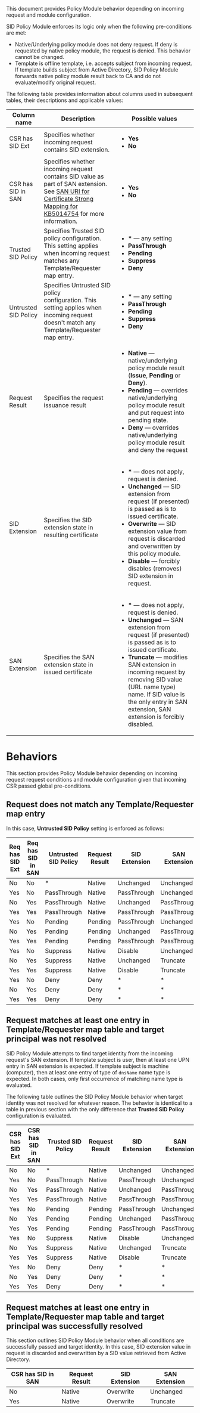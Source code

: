 This document provides Policy Module behavior depending on incoming request and module configuration.

SID Policy Module enforces its logic only when the following pre-conditions are met:
- Native/Underlying policy module does not deny request. If deny is requested by native policy module, the request is denied. This behavior cannot be changed.
- Template is offline template, i.e. accepts subject from incoming request. If template builds subject from Active Directory, SID Policy Module forwards native policy module result back to CA and do not evaluate/modify original request.

The following table provides information about columns used in subsequent tables, their descriptions and applicable values:

<table>
    <thead>
        <tr>
            <th>Column name</th>
            <th>Description</th>
            <th>Possible values</th>
        </tr>
    </thead>
    <tbody>
        <tr>
            <td>CSR has SID Ext</td>
            <td>Specifies whether incoming request contains SID extension.</td>
            <td>
                <ul>
                    <li><strong>Yes</strong></li>
                    <li><strong>No</strong></li>
                </ul>
            </td>
        </tr>
        <tr>
            <td>CSR has SID in SAN</td>
            <td>Specifies whether incoming request contains SID value as part of SAN extension. See <a href="https://techcommunity.microsoft.com/t5/ask-the-directory-services-team/preview-of-san-uri-for-certificate-strong-mapping-for-kb5014754/ba-p/3789785">SAN URI for Certificate Strong Mapping for KB5014754</a> for more information.</td>
            <td>
                <ul>
                    <li><strong>Yes</strong></li>
                    <li><strong>No</strong></li>
                </ul>
            </td>
        </tr>
        <tr>
            <td>Trusted SID Policy</td>
            <td>Specifies Trusted SID policy configuration. This setting applies when incoming request matches any Template/Requester map entry.</td>
            <td>
                <ul>
                    <li><strong>*</strong> — any setting</li>
                    <li><strong>PassThrough</strong></li>
                    <li><strong>Pending</strong></li>
                    <li><strong>Suppress</strong></li>
                    <li><strong>Deny</strong></li>
                </ul>
            </td>
        </tr>
        <tr>
            <td>Untrusted SID Policy</td>
            <td>Specifies Untrusted SID policy configuration.&nbsp;This setting applies when incoming request doesn&#39;t match any Template/Requester map entry.</td>
            <td>
                <ul>
                    <li><strong>*</strong> — any setting</li>
                    <li><strong>PassThrough</strong></li>
                    <li><strong>Pending</strong></li>
                    <li><strong>Suppress</strong></li>
                    <li><strong>Deny</strong></li>
                </ul>
            </td>
        </tr>
        <tr>
            <td>Request Result</td>
            <td>Specifies the request issuance result</td>
            <td>
                <ul>
                    <li><strong>Native</strong> &mdash; native/underlying policy module result (<strong>Issue</strong>, <strong>Pending</strong> or <strong>Deny</strong>).</li>
                    <li><strong>Pending</strong> &mdash; overrides native/underlying policy module result and put request into pending state.</li>
                    <li><strong>Deny</strong> &mdash; overrides native/underlying policy module result and deny the request</li>
                </ul>
            </td>
        </tr>
        <tr>
            <td>SID Extension</td>
            <td>Specifies the SID extension state in resulting certificate</td>
            <td>
                <ul>
                    <li><strong>*</strong> &mdash; does not apply, request is denied.</li>
                    <li><strong>Unchanged</strong> &mdash; SID extension from request (if presented) is passed as is to issued certificate.</li>
                    <li><strong>Overwrite</strong> &mdash; SID extension value from request is discarded and overwritten by this policy module.</li>
                    <li><strong>Disable</strong> &mdash; forcibly disables (removes) SID extension in request.</li>
                </ul>
            </td>
        </tr>
        <tr>
            <td>SAN Extension</td>
            <td>Specifies the SAN extension state in issued certificate</td>
            <td>
                <ul>
                    <li><strong>*</strong> &mdash; does not apply, request is denied.</li>
                    <li><strong>Unchanged</strong> &mdash; SAN extension from request (if presented) is passed as is to issued certificate.</li>
                    <li><strong>Truncate</strong> &mdash; modifies SAN extension in incoming request by removing SID value (URL name type) name. If SID value is the only entry in SAN extension, SAN extension is forcibly disabled.</li>
                </ul>
            </td>
        </tr>
    </tbody>
</table>

# Behaviors
This section provides Policy Module behavior depending on incoming request request conditions and module configuration given that incoming CSR passed global pre-conditions.

## Request does not match any Template/Requester map entry
In this case, **Untrusted SID Policy** setting is enforced as follows:

<table>
	<thead>
		<tr>
			<th>Req has SID Ext</th>
			<th>Req has SID in SAN</th>
			<th>Untrusted SID Policy</th>
			<th>Request Result</th>
			<th>SID Extension</th>
			<th>SAN Extension</th>
		</tr>
	</thead>
	<tbody>
		<tr>
			<td>No</td>
			<td>No</td>
			<td>*</td>
			<td>Native</td>
			<td>Unchanged</td>
			<td>Unchanged</td>
		</tr>
		<tr>
			<td>Yes</td>
			<td>No</td>
			<td>PassThrough</td>
			<td>Native</td>
			<td>PassThrough</td>
			<td>Unchanged</td>
		</tr>
		<tr>
			<td>No</td>
			<td>Yes</td>
			<td>PassThrough</td>
			<td>Native</td>
			<td>Unchanged</td>
			<td>PassThrough</td>
		</tr>
		<tr>
			<td>Yes</td>
			<td>Yes</td>
			<td>PassThrough</td>
			<td>Native</td>
			<td>PassThrough</td>
			<td>PassThrough</td>
		</tr>
		<tr>
			<td>Yes</td>
			<td>No</td>
			<td>Pending</td>
			<td>Pending</td>
			<td>PassThrough</td>
			<td>Unchanged</td>
		</tr>
		<tr>
			<td>No</td>
			<td>Yes</td>
			<td>Pending</td>
			<td>Pending</td>
			<td>Unchanged</td>
			<td>PassThrough</td>
		</tr>
		<tr>
			<td>Yes</td>
			<td>Yes</td>
			<td>Pending</td>
			<td>Pending</td>
			<td>PassThrough</td>
			<td>PassThrough</td>
		</tr>
		<tr>
			<td>Yes</td>
			<td>No</td>
			<td>Suppress</td>
			<td>Native</td>
			<td>Disable</td>
			<td>Unchanged</td>
		</tr>
		<tr>
			<td>No</td>
			<td>Yes</td>
			<td>Suppress</td>
			<td>Native</td>
			<td>Unchanged</td>
			<td>Truncate</td>
		</tr>
		<tr>
			<td>Yes</td>
			<td>Yes</td>
			<td>Suppress</td>
			<td>Native</td>
			<td>Disable</td>
			<td>Truncate</td>
		</tr>
		<tr>
			<td>Yes</td>
			<td>No</td>
			<td>Deny</td>
			<td>Deny</td>
			<td>*</td>
			<td>*</td>
		</tr>
		<tr>
			<td>No</td>
			<td>Yes</td>
			<td>Deny</td>
			<td>Deny</td>
			<td>*</td>
			<td>*</td>
		</tr>
		<tr>
			<td>Yes</td>
			<td>Yes</td>
			<td>Deny</td>
			<td>Deny</td>
			<td>*</td>
			<td>*</td>
		</tr>
	</tbody>
</table>

## Request matches at least one entry in Template/Requester map table and target principal was not resolved
SID Policy Module attempts to find target identity from the incoming request's SAN extension. If template subject is user, then at least one UPN entry in SAN extension is expected. If template subject is machine (computer), then at least one entry of type of `dnsName` name type is expected. In both cases, only first occurrence of matching name type is evaluated.

The following table outlines the SID Policy Module behavior when target identity was not resolved for whatever reason. The behavior is identical to a table in previous section with the only difference that **Trusted SID Policy** configuration is evaluated.
<table>
	<thead>
		<tr>
			<th>CSR has SID Ext</th>
			<th>CSR has SID in SAN</th>
			<th>Trusted SID Policy</th>
			<th>Request Result</th>
			<th>SID Extension</th>
			<th>SAN Extension</th>
		</tr>
	</thead>
	<tbody>
		<tr>
			<td>No</td>
			<td>No</td>
			<td>*</td>
			<td>Native</td>
			<td>Unchanged</td>
			<td>Unchanged</td>
		</tr>
		<tr>
			<td>Yes</td>
			<td>No</td>
			<td>PassThrough</td>
			<td>Native</td>
			<td>PassThrough</td>
			<td>Unchanged</td>
		</tr>
		<tr>
			<td>No</td>
			<td>Yes</td>
			<td>PassThrough</td>
			<td>Native</td>
			<td>Unchanged</td>
			<td>PassThrough</td>
		</tr>
		<tr>
			<td>Yes</td>
			<td>Yes</td>
			<td>PassThrough</td>
			<td>Native</td>
			<td>PassThrough</td>
			<td>PassThrough</td>
		</tr>
		<tr>
			<td>Yes</td>
			<td>No</td>
			<td>Pending</td>
			<td>Pending</td>
			<td>PassThrough</td>
			<td>Unchanged</td>
		</tr>
		<tr>
			<td>No</td>
			<td>Yes</td>
			<td>Pending</td>
			<td>Pending</td>
			<td>Unchanged</td>
			<td>PassThrough</td>
		</tr>
		<tr>
			<td>Yes</td>
			<td>Yes</td>
			<td>Pending</td>
			<td>Pending</td>
			<td>PassThrough</td>
			<td>PassThrough</td>
		</tr>
		<tr>
			<td>Yes</td>
			<td>No</td>
			<td>Suppress</td>
			<td>Native</td>
			<td>Disable</td>
			<td>Unchanged</td>
		</tr>
		<tr>
			<td>No</td>
			<td>Yes</td>
			<td>Suppress</td>
			<td>Native</td>
			<td>Unchanged</td>
			<td>Truncate</td>
		</tr>
		<tr>
			<td>Yes</td>
			<td>Yes</td>
			<td>Suppress</td>
			<td>Native</td>
			<td>Disable</td>
			<td>Truncate</td>
		</tr>
		<tr>
			<td>Yes</td>
			<td>No</td>
			<td>Deny</td>
			<td>Deny</td>
			<td>*</td>
			<td>*</td>
		</tr>
		<tr>
			<td>No</td>
			<td>Yes</td>
			<td>Deny</td>
			<td>Deny</td>
			<td>*</td>
			<td>*</td>
		</tr>
		<tr>
			<td>Yes</td>
			<td>Yes</td>
			<td>Deny</td>
			<td>Deny</td>
			<td>*</td>
			<td>*</td>
		</tr>
	</tbody>
</table>

## Request matches at least one entry in Template/Requester map table and target principal was successfully resolved
This section outlines SID Policy Module behavior when all conditions are successfully passed and target identity. In this case, SID extension value in request is discarded and overwritten by a SID value retrieved from Active Directory.
<table>
	<thead>
		<tr>
			<th>CSR has SID in SAN</th>
			<th>Request Result</th>
			<th>SID Extension</th>
			<th>SAN Extension</th>
		</tr>
	</thead>
	<tbody>
		<tr>
			<td>No</td>
			<td>Native</td>
			<td>Overwrite</td>
			<td>Unchanged</td>
		</tr>
		<tr>
			<td>Yes</td>
			<td>Native</td>
			<td>Overwrite</td>
			<td>Truncate</td>
		</tr>
	</tbody>
</table>
